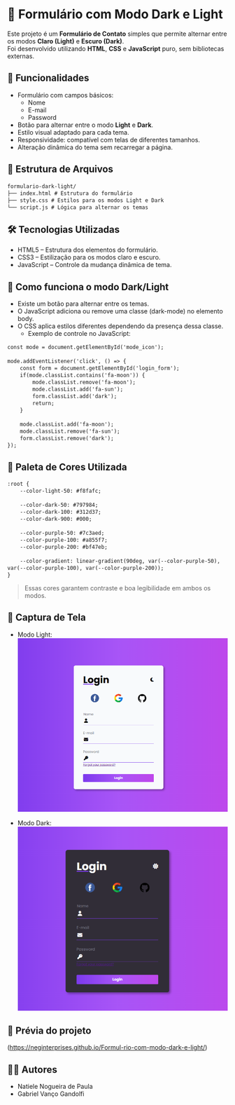 # 📝 Formulário com Modo Dark e Light

Este projeto é um **Formulário de Contato** simples que permite alternar entre os modos **Claro (Light)** e **Escuro (Dark)**.  
Foi desenvolvido utilizando **HTML**, **CSS** e **JavaScript** puro, sem bibliotecas externas.

## 🚀 Funcionalidades

- Formulário com campos básicos:
    - Nome
    - E-mail
    - Password
- Botão para alternar entre o modo **Light** e **Dark**.
- Estilo visual adaptado para cada tema.
- Responsividade: compatível com telas de diferentes tamanhos.
- Alteração dinâmica do tema sem recarregar a página.

## 📁 Estrutura de Arquivos

```
formulario-dark-light/ 
├── index.html # Estrutura do formulário 
├── style.css # Estilos para os modos Light e Dark 
└── script.js # Lógica para alternar os temas
```

## 🛠️ Tecnologias Utilizadas

- HTML5 – Estrutura dos elementos do formulário.
- CSS3 – Estilização para os modos claro e escuro.
- JavaScript – Controle da mudança dinâmica de tema.

## 🎨 Como funciona o modo Dark/Light

- Existe um botão para alternar entre os temas.
- O JavaScript adiciona ou remove uma classe (dark-mode) no elemento body.
- O CSS aplica estilos diferentes dependendo da presença dessa classe.
    - Exemplo de controle no JavaScript:

```
const mode = document.getElementById('mode_icon');

mode.addEventListener('click', () => {
    const form = document.getElementById('login_form');
    if(mode.classList.contains('fa-moon')) {
        mode.classList.remove('fa-moon');
        mode.classList.add('fa-sun');
        form.classList.add('dark');
        return;
    }

    mode.classList.add('fa-moon');
    mode.classList.remove('fa-sun');
    form.classList.remove('dark');
});
```

## 🎨 Paleta de Cores Utilizada

```
:root {
    --color-light-50: #f8fafc;

    --color-dark-50: #797984;
    --color-dark-100: #312d37;
    --color-dark-900: #000;

    --color-purple-50: #7c3aed;
    --color-purple-100: #a855f7;
    --color-purple-200: #bf47eb;

    --color-gradient: linear-gradient(90deg, var(--color-purple-50), var(--color-purple-100), var(--color-purple-200));
}
```

> Essas cores garantem contraste e boa legibilidade em ambos os modos.
## 📸 Captura de Tela

- Modo Light:
![alt text](image.png)

- Modo Dark:
![alt text](image-1.png)

## 📸 Prévia do projeto

(https://neginterprises.github.io/Formul-rio-com-modo-dark-e-light/)

## 👨‍💻 Autores

- Natiele Nogueira de Paula
- Gabriel Vanço Gandolfi